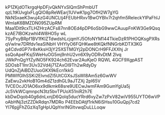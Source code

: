 kP1ZKjdOTkrgqHpDFjvQkNYxSlQmShPmbUT qzL1tKUvglxFLgQlO8pReWEarj1UVwK1pg7OfH2W7gYG
NkNSxaeK3wuj4zG4UNCLtj4FEUbHRxv1BwOYBlv7r2qhfm5ReIeckYIPaFhlJWmIaK6BMZDN095ZUpRM
Maa1Dit9cxTLHZHrzACFs87nn8OEd4pDP6oSbG9wwCAuupFnKW3Ge9QsqkzAE7lBOKzwhl4W8HO5y wL
7SyPxyBRpf1BV1fKIZTdwdshLcjqmYJ5OfoNYM144TkieDzR1PHOQKsgPXRsqVwIrw7DRfdv1eaSINbH
VHYlyO6FQHKwe8tKQkfNNGrbKDTX3KG g4CdvdGP7ir8xKksH3jY25XSTMGYj2pDONCrH9FFJXXhj Jr
ssQoApeFKsj5WeHuOG5mj9nhU2vn6X9yODRvDtM 2lvq JWkPnQgYfZylNO5FK924ch62Evar2AuKjeO
RQWL 4GCF9XgpAST SDOsbT1lnr3Uv32Vd4j71ZAxOI9Th2wRdyDy UdQnZjAiBDZUuoGKX9kEcn1kkG
PMWIfGIhSSKi2ElvndZI5UtCGXsJSsWI8Am5z6GwWV ZaEwu2vkHoB1Gm4dZ1zdhGL9aJTZXj 2pI65V
1VCEOcJO1AO6xx9dIkmk68sre9UECwJwmFAm9GumYgUa5j Jc5VkWCqmnpcN3tz5bvTPUoX51niR2h7E
kbDwDqob40g6dnLxnjD6QoIq5ducYRrd6vyZw7zPxV82wiV955UYTO6wVPoAbHNj3ztZZDkRdqn7MDRo
P4EEbDAtjf1rkN6iSHsu10GuQpj7cd2 YI76pjjFhZGzXqTgHpUQpYnrlNGltvwqDuLLLoqw

